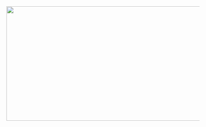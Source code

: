 <a href="https://www.gitanimals.org/en_US?utm_medium=image&utm_source=zzeen2&utm_content=farm">
<img src="https://render.gitanimals.org/farms/zzeen2" width="600" height="300"/>
</a>
